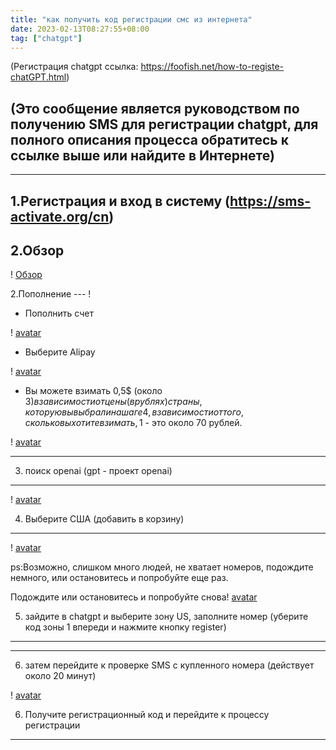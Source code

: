```yaml
---
title: "как получить код регистрации смс из интернета"
date: 2023-02-13T08:27:55+08:00
tag: ["chatgpt"]
---
```


(Регистрация chatgpt ссылка: https://foofish.net/how-to-registe-chatGPT.html)
## (Это сообщение является руководством по получению SMS для регистрации chatgpt, для полного описания процесса обратитесь к ссылке выше или найдите в Интернете)
---

1.Регистрация и вход в систему (https://sms-activate.org/cn)
---

2.Обзор
---
! [Обзор](https://res.cloudinary.com/dkmuoufxh/image/upload/v1676538183/cRJUF_nfje8u.png)

2.Пополнение
--- !
- Пополнить счет

! [avatar](https://res.cloudinary.com/dkmuoufxh/image/upload/v1676538183/cRPVE_lzdwsh.jpg)

- Выберите Alipay

! [avatar](https://res.cloudinary.com/dkmuoufxh/image/upload/v1676538181/cR1QX_wryhu4.jpg)
- Вы можете взимать 0,5$ (около 3$) в зависимости от цены (в рублях) страны, которую вы выбрали на шаге 4, в зависимости от того, сколько вы хотите взимать, 1$ - это около 70 рублей.

! [avatar](https://res.cloudinary.com/dkmuoufxh/image/upload/v1676538183/cRqgJ_pvzeys.png)

---

3. поиск openai (gpt - проект openai)
---

! [avatar](https://res.cloudinary.com/dkmuoufxh/image/upload/v1676538187/cRuLc_jxoreo.jpg)

4. Выберите США (добавить в корзину)
---

! [avatar](https://res.cloudinary.com/dkmuoufxh/image/upload/v1676538182/ccfoN_gkus2c.png)

ps:Возможно, слишком много людей, не хватает номеров, подождите немного, или остановитесь и попробуйте еще раз.

Подождите или остановитесь и попробуйте снова! [avatar](https://res.cloudinary.com/dkmuoufxh/image/upload/v1676538181/ccAjd_luak2m.jpg)



5. зайдите в chatgpt и выберите зону US, заполните номер (уберите код зоны 1 впереди и нажмите кнопку register)
---
---
6. затем перейдите к проверке SMS с купленного номера (действует около 20 минут)

! [avatar](https://res.cloudinary.com/dkmuoufxh/image/upload/v1676538181/cctlz_ydjbs7.jpg)

6. Получите регистрационный код и перейдите к процессу регистрации
---